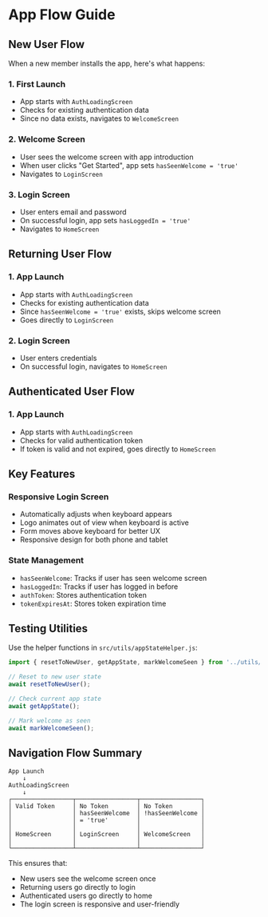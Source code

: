 # App Flow Guide

## New User Flow

When a new member installs the app, here's what happens:

### 1. First Launch
- App starts with `AuthLoadingScreen`
- Checks for existing authentication data
- Since no data exists, navigates to `WelcomeScreen`

### 2. Welcome Screen
- User sees the welcome screen with app introduction
- When user clicks "Get Started", app sets `hasSeenWelcome = 'true'`
- Navigates to `LoginScreen`

### 3. Login Screen
- User enters email and password
- On successful login, app sets `hasLoggedIn = 'true'`
- Navigates to `HomeScreen`

## Returning User Flow

### 1. App Launch
- App starts with `AuthLoadingScreen`
- Checks for existing authentication data
- Since `hasSeenWelcome = 'true'` exists, skips welcome screen
- Goes directly to `LoginScreen`

### 2. Login Screen
- User enters credentials
- On successful login, navigates to `HomeScreen`

## Authenticated User Flow

### 1. App Launch
- App starts with `AuthLoadingScreen`
- Checks for valid authentication token
- If token is valid and not expired, goes directly to `HomeScreen`

## Key Features

### Responsive Login Screen
- Automatically adjusts when keyboard appears
- Logo animates out of view when keyboard is active
- Form moves above keyboard for better UX
- Responsive design for both phone and tablet

### State Management
- `hasSeenWelcome`: Tracks if user has seen welcome screen
- `hasLoggedIn`: Tracks if user has logged in before
- `authToken`: Stores authentication token
- `tokenExpiresAt`: Stores token expiration time

## Testing Utilities

Use the helper functions in `src/utils/appStateHelper.js`:

```javascript
import { resetToNewUser, getAppState, markWelcomeSeen } from '../utils/appStateHelper';

// Reset to new user state
await resetToNewUser();

// Check current app state
await getAppState();

// Mark welcome as seen
await markWelcomeSeen();
```

## Navigation Flow Summary

```
App Launch
    ↓
AuthLoadingScreen
    ↓
┌─────────────────┬─────────────────┬─────────────────┐
│ Valid Token     │ No Token        │ No Token        │
│                 │ hasSeenWelcome  │ !hasSeenWelcome │
│                 │ = 'true'        │                 │
│                 │                 │                 │
│ HomeScreen      │ LoginScreen     │ WelcomeScreen   │
│                 │                 │                 │
└─────────────────┴─────────────────┴─────────────────┘
```

This ensures that:
- New users see the welcome screen once
- Returning users go directly to login
- Authenticated users go directly to home
- The login screen is responsive and user-friendly 